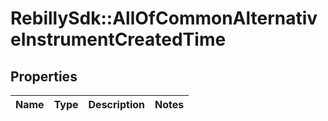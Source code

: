 # RebillySdk::AllOfCommonAlternativeInstrumentCreatedTime

## Properties
Name | Type | Description | Notes
------------ | ------------- | ------------- | -------------

